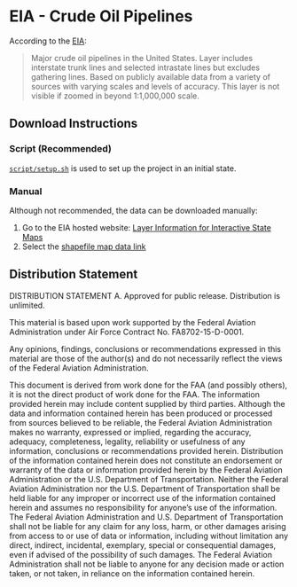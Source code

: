 # EIA - Crude Oil Pipelines

According to the [EIA](https://www.eia.gov/maps/layer_info-m.php):

> Major crude oil pipelines in the United States. Layer includes interstate trunk lines and selected intrastate lines but excludes gathering lines. Based on publicly available data from a variety of sources with varying scales and levels of accuracy. This layer is not visible if zoomed in beyond 1:1,000,000 scale.

## Download Instructions

### Script (Recommended)

[`script/setup.sh`](../../script/setup.sh) is used to set up the project in an initial state.

### Manual

Although not recommended, the data can be downloaded manually:

1. Go to the EIA hosted website: [Layer Information for Interactive State Maps](https://www.eia.gov/maps/layer_info-m.php)
2. Select the [shapefile map data link](https://www.eia.gov/maps/map_data/CrudeOil_Pipelines_US_EIA.zip)

## Distribution Statement

DISTRIBUTION STATEMENT A. Approved for public release. Distribution is unlimited.

This material is based upon work supported by the Federal Aviation Administration under Air Force Contract No. FA8702-15-D-0001.

Any opinions, findings, conclusions or recommendations expressed in this material are those of the author(s) and do not necessarily reflect the views of the Federal Aviation Administration.

This document is derived from work done for the FAA (and possibly others), it is not the direct product of work done for the FAA. The information provided herein may include content supplied by third parties.  Although the data and information contained herein has been produced or processed from sources believed to be reliable, the Federal Aviation Administration makes no warranty, expressed or implied, regarding the accuracy, adequacy, completeness, legality, reliability or usefulness of any information, conclusions or recommendations provided herein. Distribution of the information contained herein does not constitute an endorsement or warranty of the data or information provided herein by the Federal Aviation Administration or the U.S. Department of Transportation.  Neither the Federal Aviation Administration nor the U.S. Department of Transportation shall be held liable for any improper or incorrect use of the information contained herein and assumes no responsibility for anyone’s use of the information. The Federal Aviation Administration and U.S. Department of Transportation shall not be liable for any claim for any loss, harm, or other damages arising from access to or use of data or information, including without limitation any direct, indirect, incidental, exemplary, special or consequential damages, even if advised of the possibility of such damages. The Federal Aviation Administration shall not be liable to anyone for any decision made or action taken, or not taken, in reliance on the information contained herein.
